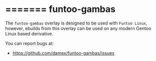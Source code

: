 =======
funtoo-gambas
===============

The `funtoo-gambas` overlay is designed to be used with `Funtoo Linux`, however, ebuilds from this overlay can be used on any modern Gentoo Linux based derivative.

You can report bugs at:

* https://github.com/damex/funtoo-gambas/issues
